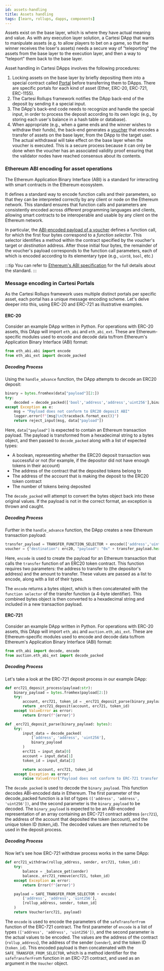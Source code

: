 ```yaml
---
id: assets-handling
title: Assets handling
tags: [learn, rollups, dapps, components]
---
```


Assets exist on the base layer, which is where they have actual meaning and value. As with any execution layer solution, a Cartesi DApp that wants to manipulate assets (e.g. to allow players to bet on a game, so that the winner receives the loser's assets) needs a secure way of "teleporting" the assets from the base layer to the execution layer, and then a way to "teleport" them back to the base layer.

Asset handling in Cartesi DApps involves the following procedures:

  1. Locking assets on the base layer by briefly depositing them into a special contract called [Portal](./components.md#portal) before transferring them to DApps. There are specific portals for each kind of asset (Ether, ERC-20, ERC-721, ERC-1155).
  2. The Cartesi Rollups framework notifies the DApp back-end of the deposit by sending it a special input.
  3. The DApp's back-end code needs to recognize and handle the special input, in order to process the deposit according to its own logic (e.g., by storing each user's balance in a hash table or database).
  4. When appropriate (e.g., when a game ends and the winner wishes to withdraw their funds), the back-end generates a [voucher](./components.md#vouchers) that encodes a transfer of assets on the base layer, from the DApp to the target user. The actual withdrawal will take effect on the base layer when the voucher is executed. This is a secure process because it can only be done when the voucher has an associated validity proof ensuring that the validator nodes have reached consensus about its contents.

### Ethereum ABI encoding for asset operations

The Ethereum Application Binary Interface (ABI) is a standard for interacting with smart contracts in the Ethereum ecosystem.

It defines a standard way to encode function calls and their parameters, so that they can be interpreted correctly by any client or node on the Ethereum network. This standard ensures that function calls and parameters are consistently encoded across different programming languages and clients, allowing smart contracts to be interoperable and usable by any client on the Ethereum network.

In particular, the [ABI-encoded payload of a voucher](https://github.com/cartesi/rollups#vouchers) defines a function call, for which the first four bytes correspond to a _function selector_. This selector identifies a method within the contract specified by the voucher's target or _destination_ address. After those initial four bytes, the remainder of the voucher's payload corresponds to the function call parameters, each of which is encoded according to its elementary type (e.g., `uint8`, `bool`, etc.)

:::tip
You can refer to [Ethereum's ABI specification](https://docs.soliditylang.org/en/latest/abi-spec.html) for the full details about the standard.
:::

### Message encoding in Cartesi Portals

As the Cartesi Rollups framework uses multiple distinct portals per specific asset, each portal has a unique message encoding scheme. Let's delve deeper into this, using ERC-20 and ERC-721 as illustrative examples.

#### ERC-20

Consider an example DApp written in Python. For operations with ERC-20 assets, this DApp will import `eth_abi` and `eth_abi_ext`. These are Ethereum-specific modules used to encode and decode data to/from Ethereum's Application Binary Interface (ABI) format:

```python
from eth_abi.abi import encode
from eth_abi_ext import decode_packed
```

##### Decoding Process

Using the `handle_advance` function, the DApp attempts to decode an ERC20 deposit:

```python
binary = bytes.fromhex(data["payload"][2:])
try:
    decoded = decode_packed(['bool','address','address','uint256'],binary)
except Exception as e:
    msg = "Payload does not conform to ERC20 deposit ABI"
    logger.error(f"{msg}\n{traceback.format_exc()}")
    return reject_input(msg, data["payload"])
```

Here, `data["payload"]` is expected to contain an Ethereum transaction payload. The payload is transformed from a hexadecimal string to a bytes object, and then passed to `decode_packed` along with a list of expected types:

* A boolean, representing whether the ERC20 deposit transaction was successful or not (for example, if the depositor did not have enough tokens in their account)
* The address of the contract that the deposited tokens belong to
* The address of the account that is making the deposit to the ERC20 token contract
* The number of tokens being deposited

The `decode_packed` will attempt to convert the bytes object back into these original values. If the payload is not in the correct format, an exception is thrown and caught.

##### Decoding Process

Further in the `handle_advance` function, the DApp creates a new Ethereum transaction payload:

```python
transfer_payload = TRANSFER_FUNCTION_SELECTOR + encode(['address','uint256'], [depositor, amount])
voucher = {"destination": erc20, "payload": "0x" + transfer_payload.hex()}
```

Here, `encode` is used to create the payload for an Ethereum transaction that calls the `transfer` function of an ERC20 token contract. This function requires two parameters: the address to transfer to (the depositor's address) and the amount to transfer. These values are passed as a list to encode, along with a list of their types.

The `encode` returns a bytes object, which is then concatenated with the `function selector` of the transfer function (a 4-byte identifier). This combined bytes object is then converted to a hexadecimal string and included in a new transaction payload.

#### ERC-721

Consider an example DApp written in Python. For operations with ERC-20 assets, this DApp will import `eth_abi` and `auction.eth_abi_ext`. These are Ethereum-specific modules used to encode and decode data to/from Ethereum's Application Binary Interface (ABI) format:

```python
from eth_abi import decode, encode
from auction.eth_abi_ext import decode_packed
```

##### Decoding Process

Let's take a look at the ERC-721 deposit process in our example DApp:

```python
def erc721_deposit_process(payload:str):
    binary_payload = bytes.fromhex(payload[2:])
    try:
        account, erc721, token_id = _erc721_deposit_parse(binary_payload)
        return _erc721_deposit(account, erc721, token_id)
    except ValueError as error:
        return Error(f"{error}")

def _erc721_deposit_parse(binary_payload: bytes):
    try:
        input_data = decode_packed(
            ['address', 'address', 'uint256'],
            binary_payload
        )
        erc721 = input_data[0]
        account = input_data[1]
        token_id = input_data[2]

        return account, erc721, token_id
    except Exception as error:
        raise ValueError("Payload does not conform to ERC-721 transfer ABI") from error

```

The `decode_packed` is used to decode the `binary_payload`. This function decodes ABI-encoded data in Ethereum. The first parameter of the decode_packed function is a list of types `(['address', 'address', 'uint256'])`, and the second parameter is the `binary_payload` to be decoded. The `binary_payload` is expected to be an ABI-encoded representation of an array containing an ERC-721 contract address (`erc721`), the address of the account that deposited the token (account), and the unique token ID (token_id). The decoded values are then returned to be used in the deposit process.

##### Decoding Process

Now let's see how ERC-721 withdraw process works in the same DApp:

```python
def erc721_withdraw(rollup_address, sender, erc721, token_id):
    try:
        balance = _balance_get(sender)
        balance._erc721_remove(erc721, token_id)
    except Exception as error:
        return Error(f"{error}")

    payload = SAFE_TRANSFER_FROM_SELECTOR + encode(
        ['address', 'address', 'uint256'],
        [rollup_address, sender, token_id]
    )
    return Voucher(erc721, payload)
```

The `encode` is used to encode the parameters of the `safeTransferFrom` function of the ERC-721 contract. The first parameter of `encode` is a list of types `(['address', 'address', 'uint256'])`, and the second parameter is the actual values to be encoded. The values are the address of the contract (`rollup_address`), the address of the sender (`sender`), and the token ID (`token_id`). This encoded payload is then concatenated with the `SAFE_TRANSFER_FROM_SELECTOR`, which is a method identifier for the `safeTransferFro`m function in an ERC-721 contract, and used as an argument in the `Voucher` object.
